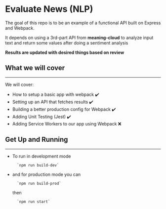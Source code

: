 # Evaluate News (NLP)

The goal of this repo is to be an example of a functional API built on Express and Webpack.

It depends on using a 3rd-part API from **meaning-cloud** to analyze input text and return some values after doing a sentiment analysis

**Results are updated with desired things based on review**


## What we will cover

---

We will cover:

- How to setup a basic app with webpack :heavy_check_mark:
- Setting up an API that fetches results :heavy_check_mark:
- Building a better production config for Webpack :heavy_check_mark:
- Adding Unit Testing (Jest) :heavy_check_mark:
- Adding Service Workers to our app using Webpack :x:


## Get Up and Running

---

- To run in development mode

        `npm run build-dev`

- and for production mode you can

        `npm run build-prod`

   then 

        `npm run start`

